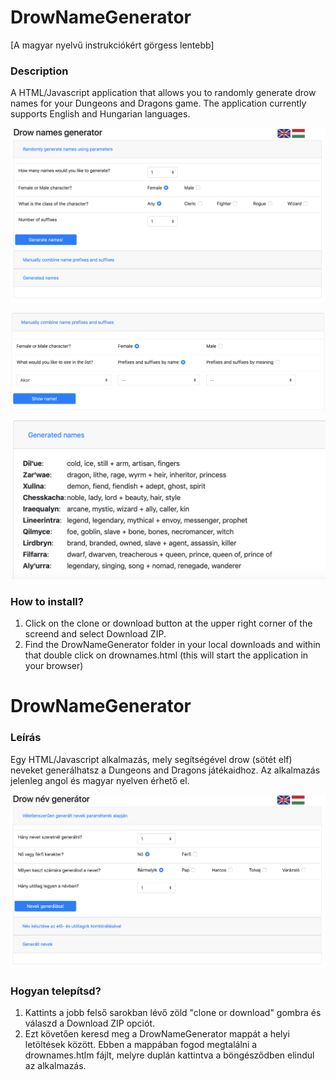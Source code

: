 # DrowNameGenerator

[A magyar nyelvű instrukciókért görgess lentebb]

### Description
A HTML/Javascript application that allows you to randomly generate drow names for your Dungeons and Dragons game. The application currently supports English and Hungarian languages.

![Screenshot1](img/screenshots/drownamesgenerator1.png)

![Screenshot1](img/screenshots/drownamesgenerator2.png)

![Screenshot1](img/screenshots/drownamesgenerator3.png)

### How to install?
1. Click on the clone or download button at the upper right corner of the screend and select Download ZIP.
2. Find the DrowNameGenerator folder in your local downloads and within that double click on drownames.html (this will start the application in your browser)




# DrowNameGenerator

### Leírás
Egy HTML/Javascript alkalmazás, mely segítségével drow (sötét elf) neveket generálhatsz a Dungeons and Dragons játékaidhoz. Az alkalmazás jelenleg angol és magyar nyelven érhető el.

![Screenshot1](img/screenshots/drownamesgenerator1_hun.png)


### Hogyan telepítsd?
1. Kattints a jobb felső sarokban lévő zöld "clone or download" gombra és válaszd a Download ZIP opciót.
2. Ezt követően keresd meg a DrowNameGenerator mappát a helyi letöltések között. Ebben a mappában fogod megtalálni a drownames.htlm fájlt, melyre duplán kattintva a böngésződben elindul az alkalmazás.
